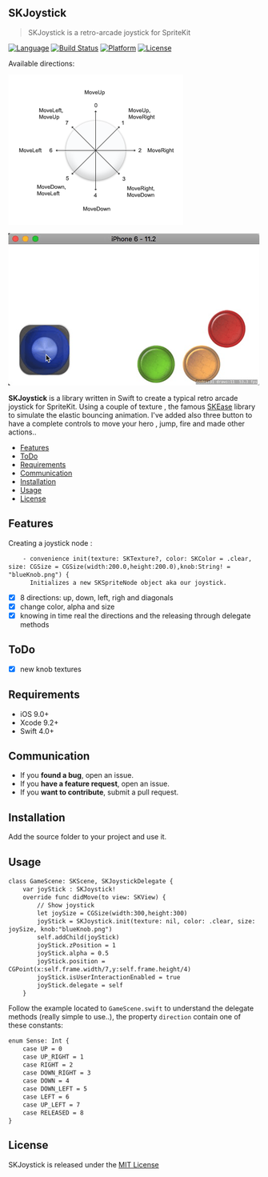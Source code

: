 ## SKJoystick
>SKJoystick is a retro-arcade joystick for SpriteKit

[![Language](http://img.shields.io/badge/language-swift-brightgreen.svg?style=flat
)](https://developer.apple.com/swift)
[![Build Status](https://travis-ci.org/Alamofire/Alamofire.svg?branch=master)](https://travis-ci.org/Alamofire/Alamofire)
[![Platform](http://img.shields.io/badge/platform-ios-blue.svg?style=flat
)](https://developer.apple.com/iphone/index.action)
[![License](https://img.shields.io/cocoapods/l/BadgeSwift.svg?style=flat)](/LICENSE)

Available directions:

![](directions.png) 

![demo](demo.gif) 

**SKJoystick** is a library written in Swift to create a typical retro arcade joystick for SpriteKit.
Using a couple of texture , the famous [SKEase](https://github.com/craiggrummitt/ActionSwift3/tree/master/ActionSwift3) library to simulate the elastic bouncing animation. I've added also three button to have a complete controls to move your hero , jump, fire and made other actions..

- [Features](#features)
- [ToDo](#todo)
- [Requirements](#requirements)
- [Communication](#communication)
- [Installation](#installation)
- [Usage](#usage)
- [License](#license)


## Features

Creating a joystick node :

```
    - convenience init(texture: SKTexture?, color: SKColor = .clear, size: CGSize = CGSize(width:200.0,height:200.0),knob:String! = "blueKnob.png") {
      Initializes a new SKSpriteNode object aka our joystick.
```

- [x] 8 directions: up, down, left, righ and diagonals
- [x] change color, alpha and size
- [x] knowing in time real the directions and the releasing through delegate methods

## ToDo
- [x] new knob textures

## Requirements

- iOS 9.0+
- Xcode 9.2+
- Swift 4.0+

## Communication

- If you **found a bug**, open an issue.
- If you **have a feature request**, open an issue.
- If you **want to contribute**, submit a pull request.

## Installation

Add the source folder to your project and use it.

## Usage

```
class GameScene: SKScene, SKJoystickDelegate {
    var joyStick : SKJoystick!
    override func didMove(to view: SKView) {
        // Show joystick
        let joySize = CGSize(width:300,height:300)
        joyStick = SKJoystick.init(texture: nil, color: .clear, size: joySize, knob:"blueKnob.png")
        self.addChild(joyStick)
        joyStick.zPosition = 1
        joyStick.alpha = 0.5
        joyStick.position = CGPoint(x:self.frame.width/7,y:self.frame.height/4)
        joyStick.isUserInteractionEnabled = true
        joyStick.delegate = self
    }
```

Follow the example located to ```GameScene.swift``` to understand the delegate methods (really simple to use..), the property ```direction``` contain one of these constants:

```
enum Sense: Int {
    case UP = 0
    case UP_RIGHT = 1
    case RIGHT = 2
    case DOWN_RIGHT = 3
    case DOWN = 4
    case DOWN_LEFT = 5
    case LEFT = 6
    case UP_LEFT = 7
    case RELEASED = 8
}
```

## License
SKJoystick is released under the [MIT License](LICENSE)

